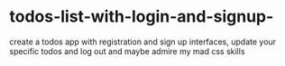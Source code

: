 # todos-list-with-login-and-signup-
create a todos app with registration and sign up interfaces, update your specific todos and log out and maybe admire my mad css skills 
